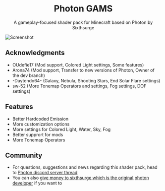 <br><br>

<h1 align = "center">Photon GAMS</h1>

<p align = "center">A gameplay-focused shader pack for Minecraft based on Photon by Sixthsurge</p>

![Screenshot](docs/images/a.png)

## Acknowledgments

* OUdefie17 (Mod support, Colored Light settings, Some features)
* Arona74  (Mod support, Transfer to new versions of Photon, Owner of the dev branch)
* -Daytendo64- (Galaxy, Nebula, Shooting Stars, End Solar Flare settings)
* sw-52 (More Tonemap Operators and settings, Fog settings, DOF settings)

## Features

* Better Hardcoded Emission
* More customization options
* More settings for Colored Light, Water, Sky, Fog
* Better supprort for mods
* More Tonemap Operators

## Community

- For questions, suggestions and news regarding this shader pack, head to [Photon discord server thread](https://discord.com/channels/1007736612488220724/1288402151097499698)
- You can also [give money to sixthsurge which is the original photon developer](https://ko-fi.com/sixthsurge) if you want to 